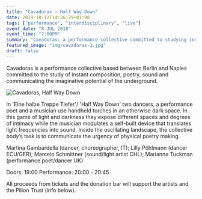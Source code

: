 ```yaml
---
title: "Cavadoras – Half Way Down"
date: 2019-10-12T14:26:29+01:00
tags: ["performance", "interdisciplinary", "live"]
event_date: "8 JUL 2018"
event_time: "7:00PM"
summary: "Cavadoras: a performance collective committed to studying instant composition, poetry, sound and communicating the imaginative potential of the underground"
featured_image: "img/cavadoras-1.jpg"
draft: false
---
```


Cavadoras is a performance collective based between Berlin and Naples committed to the study of instant composition, poetry, sound and communicating the imaginative potential of the underground.

![Cavadoras, Half Way Down](/img/projects/cavadoras-1.jpg)

 In 'Eine halbe Treppe Tiefer'/ 'Half Way Down' two dancers, a performance poet and a musician use handheld torches in an otherwise dark space. In this game of light and darkness they expose different spaces and degrees of intimacy while the musician modulates a self-built device that translates light frequencies into sound. Inside the oscillating landscape, the collective body’s task is to communicate the urgency of physical poetry making.

Martina Gambardella (dancer, choreographer, IT); Lilly Pöhlmann (dancer ECU/GER); Marcelo Schmittner (sound/light artist CHL); Marianne Tuckman (performance poet/dancer UK)

Doors: 19:00
Performance: 20:00 - 20:45

All proceeds from tickets and the donation bar will support the artists and the Pilion Trust (info below).
